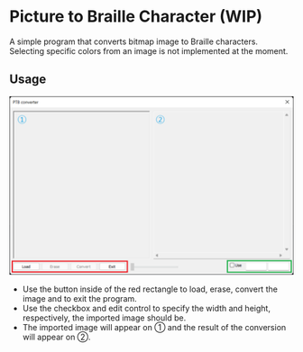 # Picture to Braille Character (WIP)
A simple program that converts bitmap image to Braille characters.
Selecting specific colors from an image is not implemented at the moment.
## Usage
![Main window of the program](img/pic.png)
* Use the button inside of the red rectangle to load, erase, convert the image and to exit the program.
* Use the checkbox and edit control to specify the width and height, respectively, the imported image should be.
* The imported image will appear on ① and the result of the conversion will appear on ②.